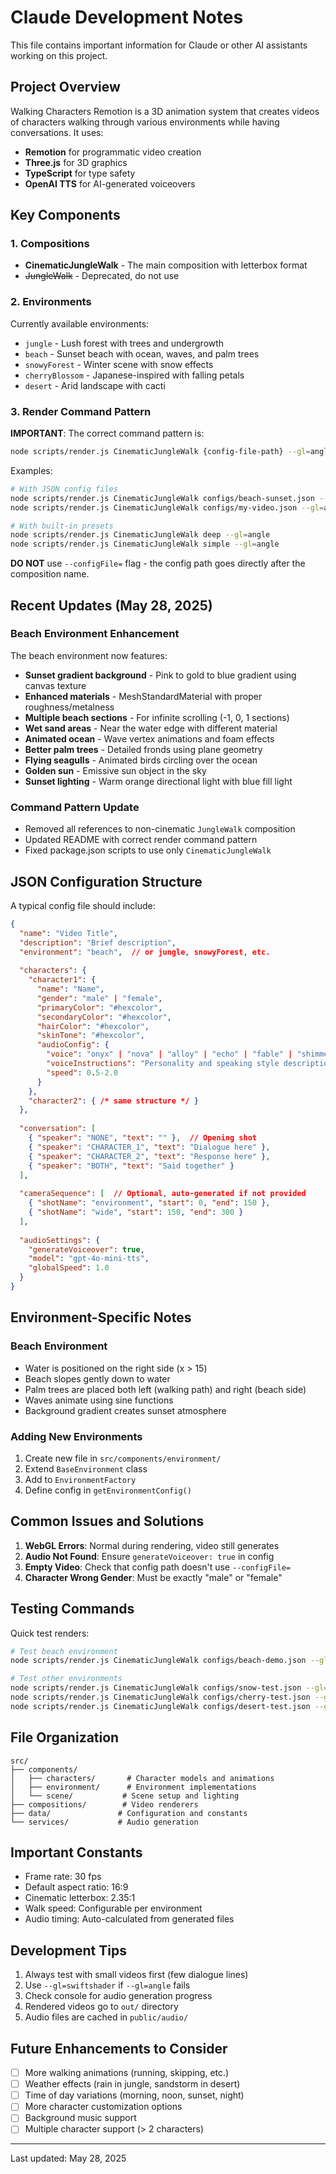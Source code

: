 # Claude Development Notes

This file contains important information for Claude or other AI assistants working on this project.

## Project Overview

Walking Characters Remotion is a 3D animation system that creates videos of characters walking through various environments while having conversations. It uses:
- **Remotion** for programmatic video creation
- **Three.js** for 3D graphics
- **TypeScript** for type safety
- **OpenAI TTS** for AI-generated voiceovers

## Key Components

### 1. Compositions
- **CinematicJungleWalk** - The main composition with letterbox format
- ~~JungleWalk~~ - Deprecated, do not use

### 2. Environments
Currently available environments:
- `jungle` - Lush forest with trees and undergrowth
- `beach` - Sunset beach with ocean, waves, and palm trees
- `snowyForest` - Winter scene with snow effects
- `cherryBlossom` - Japanese-inspired with falling petals
- `desert` - Arid landscape with cacti

### 3. Render Command Pattern

**IMPORTANT**: The correct command pattern is:
```bash
node scripts/render.js CinematicJungleWalk {config-file-path} --gl=angle
```

Examples:
```bash
# With JSON config files
node scripts/render.js CinematicJungleWalk configs/beach-sunset.json --gl=angle
node scripts/render.js CinematicJungleWalk configs/my-video.json --gl=angle

# With built-in presets
node scripts/render.js CinematicJungleWalk deep --gl=angle
node scripts/render.js CinematicJungleWalk simple --gl=angle
```

**DO NOT** use `--configFile=` flag - the config path goes directly after the composition name.

## Recent Updates (May 28, 2025)

### Beach Environment Enhancement
The beach environment now features:
- **Sunset gradient background** - Pink to gold to blue gradient using canvas texture
- **Enhanced materials** - MeshStandardMaterial with proper roughness/metalness
- **Multiple beach sections** - For infinite scrolling (-1, 0, 1 sections)
- **Wet sand areas** - Near the water edge with different material
- **Animated ocean** - Wave vertex animations and foam effects
- **Better palm trees** - Detailed fronds using plane geometry
- **Flying seagulls** - Animated birds circling over the ocean
- **Golden sun** - Emissive sun object in the sky
- **Sunset lighting** - Warm orange directional light with blue fill light

### Command Pattern Update
- Removed all references to non-cinematic `JungleWalk` composition
- Updated README with correct render command pattern
- Fixed package.json scripts to use only `CinematicJungleWalk`

## JSON Configuration Structure

A typical config file should include:

```json
{
  "name": "Video Title",
  "description": "Brief description",
  "environment": "beach",  // or jungle, snowyForest, etc.
  
  "characters": {
    "character1": {
      "name": "Name",
      "gender": "male" | "female",
      "primaryColor": "#hexcolor",
      "secondaryColor": "#hexcolor",
      "hairColor": "#hexcolor",
      "skinTone": "#hexcolor",
      "audioConfig": {
        "voice": "onyx" | "nova" | "alloy" | "echo" | "fable" | "shimmer",
        "voiceInstructions": "Personality and speaking style description",
        "speed": 0.5-2.0
      }
    },
    "character2": { /* same structure */ }
  },
  
  "conversation": [
    { "speaker": "NONE", "text": "" },  // Opening shot
    { "speaker": "CHARACTER_1", "text": "Dialogue here" },
    { "speaker": "CHARACTER_2", "text": "Response here" },
    { "speaker": "BOTH", "text": "Said together" }
  ],
  
  "cameraSequence": [  // Optional, auto-generated if not provided
    { "shotName": "environment", "start": 0, "end": 150 },
    { "shotName": "wide", "start": 150, "end": 300 }
  ],
  
  "audioSettings": {
    "generateVoiceover": true,
    "model": "gpt-4o-mini-tts",
    "globalSpeed": 1.0
  }
}
```

## Environment-Specific Notes

### Beach Environment
- Water is positioned on the right side (x > 15)
- Beach slopes gently down to water
- Palm trees are placed both left (walking path) and right (beach side)
- Waves animate using sine functions
- Background gradient creates sunset atmosphere

### Adding New Environments
1. Create new file in `src/components/environment/`
2. Extend `BaseEnvironment` class
3. Add to `EnvironmentFactory`
4. Define config in `getEnvironmentConfig()`

## Common Issues and Solutions

1. **WebGL Errors**: Normal during rendering, video still generates
2. **Audio Not Found**: Ensure `generateVoiceover: true` in config
3. **Empty Video**: Check that config path doesn't use `--configFile=`
4. **Character Wrong Gender**: Must be exactly "male" or "female"

## Testing Commands

Quick test renders:
```bash
# Test beach environment
node scripts/render.js CinematicJungleWalk configs/beach-demo.json --gl=angle

# Test other environments
node scripts/render.js CinematicJungleWalk configs/snow-test.json --gl=angle
node scripts/render.js CinematicJungleWalk configs/cherry-test.json --gl=angle
node scripts/render.js CinematicJungleWalk configs/desert-test.json --gl=angle
```

## File Organization

```
src/
├── components/
│   ├── characters/       # Character models and animations
│   ├── environment/      # Environment implementations
│   └── scene/           # Scene setup and lighting
├── compositions/        # Video renderers
├── data/               # Configuration and constants
└── services/           # Audio generation
```

## Important Constants

- Frame rate: 30 fps
- Default aspect ratio: 16:9
- Cinematic letterbox: 2.35:1
- Walk speed: Configurable per environment
- Audio timing: Auto-calculated from generated files

## Development Tips

1. Always test with small videos first (few dialogue lines)
2. Use `--gl=swiftshader` if `--gl=angle` fails
3. Check console for audio generation progress
4. Rendered videos go to `out/` directory
5. Audio files are cached in `public/audio/`

## Future Enhancements to Consider

- [ ] More walking animations (running, skipping, etc.)
- [ ] Weather effects (rain in jungle, sandstorm in desert)
- [ ] Time of day variations (morning, noon, sunset, night)
- [ ] More character customization options
- [ ] Background music support
- [ ] Multiple character support (> 2 characters)

---

Last updated: May 28, 2025